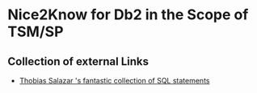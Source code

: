# Nice2Know for Db2 in the Scope of TSM/SP

## Collection of external Links
-  [Thobias Salazar 's fantastic collection of SQL statements](https://github.com/thobiast/tsm_sql)
